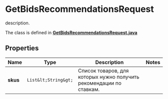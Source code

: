 

# GetBidsRecommendationsRequest

description.

The class is defined in **[GetBidsRecommendationsRequest.java](../../src/main/java/org/openapitools/model/GetBidsRecommendationsRequest.java)**

## Properties

Name | Type | Description | Notes
------------ | ------------- | ------------- | -------------
**skus** | `List&lt;String&gt;` | Список товаров, для которых нужно получить рекомендации по ставкам.  | 



